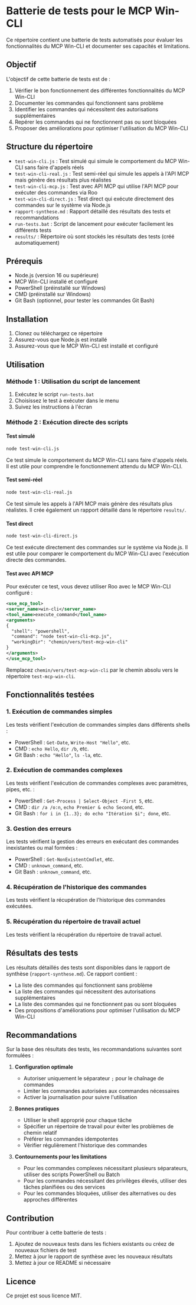 # Batterie de tests pour le MCP Win-CLI

Ce répertoire contient une batterie de tests automatisés pour évaluer les fonctionnalités du MCP Win-CLI et documenter ses capacités et limitations.

## Objectif

L'objectif de cette batterie de tests est de :

1. Vérifier le bon fonctionnement des différentes fonctionnalités du MCP Win-CLI
2. Documenter les commandes qui fonctionnent sans problème
3. Identifier les commandes qui nécessitent des autorisations supplémentaires
4. Repérer les commandes qui ne fonctionnent pas ou sont bloquées
5. Proposer des améliorations pour optimiser l'utilisation du MCP Win-CLI

## Structure du répertoire

- `test-win-cli.js` : Test simulé qui simule le comportement du MCP Win-CLI sans faire d'appels réels
- `test-win-cli-real.js` : Test semi-réel qui simule les appels à l'API MCP mais génère des résultats plus réalistes
- `test-win-cli-mcp.js` : Test avec API MCP qui utilise l'API MCP pour exécuter des commandes via Roo
- `test-win-cli-direct.js` : Test direct qui exécute directement des commandes sur le système via Node.js
- `rapport-synthese.md` : Rapport détaillé des résultats des tests et recommandations
- `run-tests.bat` : Script de lancement pour exécuter facilement les différents tests
- `results/` : Répertoire où sont stockés les résultats des tests (créé automatiquement)

## Prérequis

- Node.js (version 16 ou supérieure)
- MCP Win-CLI installé et configuré
- PowerShell (préinstallé sur Windows)
- CMD (préinstallé sur Windows)
- Git Bash (optionnel, pour tester les commandes Git Bash)

## Installation

1. Clonez ou téléchargez ce répertoire
2. Assurez-vous que Node.js est installé
3. Assurez-vous que le MCP Win-CLI est installé et configuré

## Utilisation

### Méthode 1 : Utilisation du script de lancement

1. Exécutez le script `run-tests.bat`
2. Choisissez le test à exécuter dans le menu
3. Suivez les instructions à l'écran

### Méthode 2 : Exécution directe des scripts

#### Test simulé

```bash
node test-win-cli.js
```

Ce test simule le comportement du MCP Win-CLI sans faire d'appels réels. Il est utile pour comprendre le fonctionnement attendu du MCP Win-CLI.

#### Test semi-réel

```bash
node test-win-cli-real.js
```

Ce test simule les appels à l'API MCP mais génère des résultats plus réalistes. Il crée également un rapport détaillé dans le répertoire `results/`.

#### Test direct

```bash
node test-win-cli-direct.js
```

Ce test exécute directement des commandes sur le système via Node.js. Il est utile pour comparer le comportement du MCP Win-CLI avec l'exécution directe des commandes.

#### Test avec API MCP

Pour exécuter ce test, vous devez utiliser Roo avec le MCP Win-CLI configuré :

```xml
<use_mcp_tool>
<server_name>win-cli</server_name>
<tool_name>execute_command</tool_name>
<arguments>
{
  "shell": "powershell",
  "command": "node test-win-cli-mcp.js",
  "workingDir": "chemin/vers/test-mcp-win-cli"
}
</arguments>
</use_mcp_tool>
```

Remplacez `chemin/vers/test-mcp-win-cli` par le chemin absolu vers le répertoire `test-mcp-win-cli`.

## Fonctionnalités testées

### 1. Exécution de commandes simples

Les tests vérifient l'exécution de commandes simples dans différents shells :

- PowerShell : `Get-Date`, `Write-Host "Hello"`, etc.
- CMD : `echo Hello`, `dir /b`, etc.
- Git Bash : `echo "Hello"`, `ls -la`, etc.

### 2. Exécution de commandes complexes

Les tests vérifient l'exécution de commandes complexes avec paramètres, pipes, etc. :

- PowerShell : `Get-Process | Select-Object -First 5`, etc.
- CMD : `dir /a /o:n`, `echo Premier & echo Second`, etc.
- Git Bash : `for i in {1..3}; do echo "Itération $i"; done`, etc.

### 3. Gestion des erreurs

Les tests vérifient la gestion des erreurs en exécutant des commandes inexistantes ou mal formées :

- PowerShell : `Get-NonExistentCmdlet`, etc.
- CMD : `unknown_command`, etc.
- Git Bash : `unknown_command`, etc.

### 4. Récupération de l'historique des commandes

Les tests vérifient la récupération de l'historique des commandes exécutées.

### 5. Récupération du répertoire de travail actuel

Les tests vérifient la récupération du répertoire de travail actuel.

## Résultats des tests

Les résultats détaillés des tests sont disponibles dans le rapport de synthèse (`rapport-synthese.md`). Ce rapport contient :

- La liste des commandes qui fonctionnent sans problème
- La liste des commandes qui nécessitent des autorisations supplémentaires
- La liste des commandes qui ne fonctionnent pas ou sont bloquées
- Des propositions d'améliorations pour optimiser l'utilisation du MCP Win-CLI

## Recommandations

Sur la base des résultats des tests, les recommandations suivantes sont formulées :

1. **Configuration optimale**
   - Autoriser uniquement le séparateur `;` pour le chaînage de commandes
   - Limiter les commandes autorisées aux commandes nécessaires
   - Activer la journalisation pour suivre l'utilisation

2. **Bonnes pratiques**
   - Utiliser le shell approprié pour chaque tâche
   - Spécifier un répertoire de travail pour éviter les problèmes de chemin relatif
   - Préférer les commandes idempotentes
   - Vérifier régulièrement l'historique des commandes

3. **Contournements pour les limitations**
   - Pour les commandes complexes nécessitant plusieurs séparateurs, utiliser des scripts PowerShell ou Batch
   - Pour les commandes nécessitant des privilèges élevés, utiliser des tâches planifiées ou des services
   - Pour les commandes bloquées, utiliser des alternatives ou des approches différentes

## Contribution

Pour contribuer à cette batterie de tests :

1. Ajoutez de nouveaux tests dans les fichiers existants ou créez de nouveaux fichiers de test
2. Mettez à jour le rapport de synthèse avec les nouveaux résultats
3. Mettez à jour ce README si nécessaire

## Licence

Ce projet est sous licence MIT.